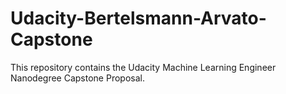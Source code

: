 # Udacity-Bertelsmann-Arvato-Capstone
This repository contains the Udacity Machine Learning Engineer Nanodegree Capstone Proposal.
